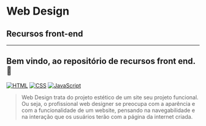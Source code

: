 # Web Design
## Recursos front-end
--- 
Bem vindo, ao repositório de recursos front end. 👋  
---  
[![HTML](https://img.shields.io/badge/HTML-%23FFac45.svg?&style=for-the-badge&logo=html5&logoColor=white&color=orange)](https://github.com/)
[![CSS](https://img.shields.io/badge/CSS-%23FFac45.svg?&style=for-the-badge&logo=css3&logoColor=white&color=blue)](https://github.com/)
[![JavaScript](https://img.shields.io/badge/JAVASCRIPT-%23FFac45.svg?&style=for-the-badge&logo=javascript&logoColor=white&color=yellow)](https://github.com/) 

> Web Design trata do projeto estético de um site seu projeto funcional. Ou seja, o profissional web designer se preocupa com a aparência e com a funcionalidade de um website, pensando na navegabilidade e na interação que os usuários terão com a página da internet criada.  

